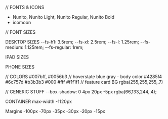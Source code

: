 // FONTS & ICONS
  - Nunito, Nunito Light, Nunito Regular, Nunito Bold
  - icomoon

// FONT SIZES

  DESKTOP SIZES
  --fs-h1: 3.5rem;
  --fs-xl: 2.5rem;
  --fs-l: 1.25rem; 
  --fs-medium: 1.125rem;
  --fs-regular: 1rem; 

  IPAD SIZES

  PHONE SIZES

// COLORS
  #007bff, #0056b3 // hoverstate blue
  gray - body color
  #4285f4 
  #6c757d
  #b3b3b3
  #000
  #fff
  #f1f1f1 // feature card BG
  rgba(255,255,255,.7)

// GENERIC STUFF
  --box-shadow: 0 4px 20px -5px rgba(66,133,244,.4);

CONTAINER max-width
  -1120px


Margins
  -100px
  -70px
  -35px
  -30px
  -20px
  -15px